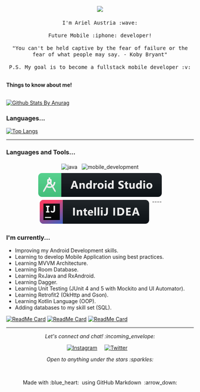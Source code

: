 <p align="center">
  <img src="https://media.giphy.com/media/MeJgB3yMMwIaHmKD4z/giphy.gif" width="30%">
  <br><br>
  <samp>
    I'm Ariel Austria :wave:
    <br><br>
    Future Mobile :iphone: developer!
    <br><br>
    "You can't be held captive by the fear of failure or the fear of what people may say. - Koby Bryant"
    <br><br>
    P.S. My goal is to become a fullstack mobile developer :v:
  </samp>
</p>

<br>

<summary> <b> Things to know about me! </b> </summary> 

<br>
 
  [![Github Stats By Anurag](https://github-readme-stats.vercel.app/api?username=vel02&count_private=true&show_icons=true&&theme=radical)](https://github.com/anuraghazra/github-readme-stats) 
 
### Languages...
  [![Top Langs](https://github-readme-stats.vercel.app/api/top-langs/?username=vel02&count_private=true&layout=compact)]()
*************

### Languages and Tools...

<p align="center">
  <!-- For more icons please follow  https://github.com/MikeCodesDotNET/ColoredBadges -->
  <img src="https://github.com/Quadrified/Quadrified/blob/master/assets/svg/dev/languages/java.svg" alt="java" style="vertical-align:top; margin:4px">
  <img src="https://github.com/Quadrified/Quadrified/blob/master/assets/svg/dev/misc/mobile.svg" alt="mobile_development" style="vertical-align:top; margin:4px">
  <img src="https://github.com/MikeCodesDotNET/ColoredBadges/blob/master/svg/dev/tools/android_studio.svg" alt="android_studio" style="vertical-align:top; margin:4px">
  <img src="https://github.com/MikeCodesDotNET/ColoredBadges/blob/master/svg/dev/tools/jetbrains_intellij.svg" alt="jetbrains_intellij" style="vertical-align:top; margin:4px">
----
</p>

### I'm currently...

  - Improving my Android Development skills. 
  - Learning to develop Mobile Application using best practices.
  - Learning MVVM Architecture.
  - Learning Room Database.
  - Learning RxJava and RxAndroid.
  - Learning Dagger.
  - Learning Unit Testing (JUnit 4 and 5 with Mockito and UI Automator).
  - Learning Retrofit2 (OkHttp and Gson).
  - Learning Kotlin Language (OOP).
  - Adding databases to my skill set (SQL).
  
  
  [![ReadMe Card](https://github-readme-stats.vercel.app/api/pin/?username=vel02&repo=Top-Rated-Movies)](https://github.com/vel02/Top-Rated-Movies) 
  [![ReadMe Card](https://github-readme-stats.vercel.app/api/pin/?username=vel02&repo=Flickr-Browser)](https://github.com/vel02/Flickr-Browser) 
  [![ReadMe Card](https://github-readme-stats.vercel.app/api/pin/?username=vel02&repo=Note-with-Testing)](https://github.com/vel02/Note-with-Testing)

----

<p align="center">
  <i> Let's connect and chat! :incoming_envelope: </i>
</p>

<p align="center">
  <a href="https://www.instagram.com/yel0210"><img src="https://github.com/Quadrified/Quadrified/blob/master/assets/my_svgs/instagram.svg" width="30px" alt="Instagram"></a> &nbsp; &nbsp;
  <a href="https://twitter.com/ArielAustria"><img src="https://github.com/Quadrified/Quadrified/blob/master/assets/my_svgs/twitter.svg" width="30px" alt="Twitter"></a> 
&nbsp; &nbsp;
</p>

<p align="center">
  <i> Open to anything under the stars :sparkles: </i>
</p>

<br>

<p align="center">
  Made with :blue_heart: &nbsp;using GitHub Markdown &nbsp;:arrow_down:
</p>
